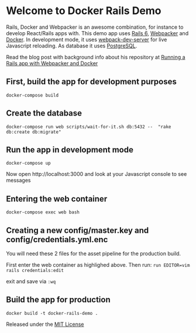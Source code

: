 # Welcome to Docker Rails Demo
Rails, Docker and Webpacker is an awesome combination, for instance to develop React/Rails apps with.
This demo app uses [Rails 6](https://rubyonrails.org/), [Webpacker](https://github.com/rails/webpacker) and [Docker](https://www.docker.com/). In development mode, it uses [webpack-dev-server](https://github.com/webpack/webpack-dev-server) for live Javascript reloading. As database it uses [PostgreSQL](https://www.postgresql.org/).

Read the blog post with background info about his repository at [Running a Rails app with Webpacker and Docker](https://medium.com/@dirkdk/running-a-rails-app-with-webpacker-and-docker-8d29153d3446)

## First, build the app for development purposes
`docker-compose build`

## Create the database
`docker-compose run web scripts/wait-for-it.sh db:5432 --  "rake db:create db:migrate"`

## Run the app in development mode
`docker-compose up`

Now open http://localhost:3000 and look at your Javascript console to see messages

## Entering the web container
`docker-compose exec web bash`

## Creating a new config/master.key and config/credentials.yml.enc
You will need these 2 files for the asset pipeline for the production build.

First enter the web container as highlighed above. Then run:
`run EDITOR=vim rails credentials:edit`

exit and save via `:wq`

## Build the app for production
`docker build -t docker-rails-demo .`

Released under the  [MIT License](https://opensource.org/licenses/MIT)

